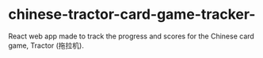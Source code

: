 # chinese-tractor-card-game-tracker-
React web app made to track the progress and scores for the Chinese card game, Tractor (拖拉机).
